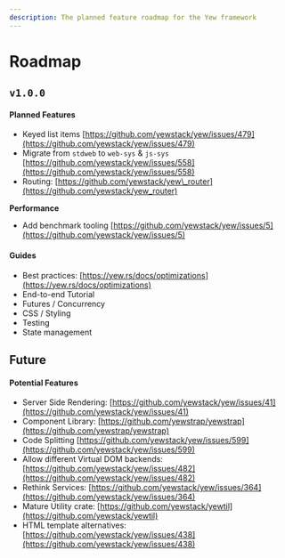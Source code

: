 ```yaml
---
description: The planned feature roadmap for the Yew framework
---
```


# Roadmap

## `v1.0.0`

#### Planned Features

* Keyed list items [https://github.com/yewstack/yew/issues/479](https://github.com/yewstack/yew/issues/479)
* Migrate from `stdweb` to `web-sys` & `js-sys` [https://github.com/yewstack/yew/issues/558](https://github.com/yewstack/yew/issues/558)
* Routing: [https://github.com/yewstack/yew\_router](https://github.com/yewstack/yew_router)

**Performance**

* Add benchmark tooling [https://github.com/yewstack/yew/issues/5](https://github.com/yewstack/yew/issues/5)

#### Guides

* Best practices: [https://yew.rs/docs/optimizations](https://yew.rs/docs/optimizations)
* End-to-end Tutorial
* Futures / Concurrency
* CSS / Styling
* Testing
* State management

## Future

#### Potential Features

* Server Side Rendering: [https://github.com/yewstack/yew/issues/41](https://github.com/yewstack/yew/issues/41)
* Component Library: [https://github.com/yewstrap/yewstrap](https://github.com/yewstrap/yewstrap)
* Code Splitting [https://github.com/yewstack/yew/issues/599](https://github.com/yewstack/yew/issues/599)
* Allow different Virtual DOM backends: [https://github.com/yewstack/yew/issues/482](https://github.com/yewstack/yew/issues/482)
* Rethink Services: [https://github.com/yewstack/yew/issues/364](https://github.com/yewstack/yew/issues/364)
* Mature Utility crate: [https://github.com/yewstack/yewtil](https://github.com/yewstack/yewtil)
* HTML template alternatives: [https://github.com/yewstack/yew/issues/438](https://github.com/yewstack/yew/issues/438)

